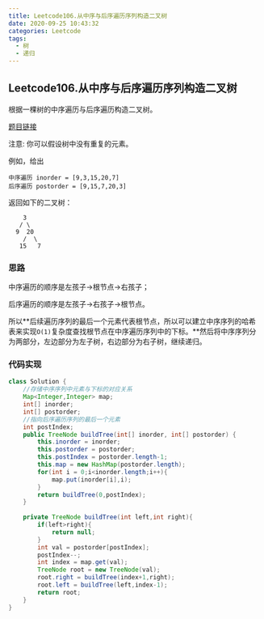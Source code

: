 ```yaml
---
title: Leetcode106.从中序与后序遍历序列构造二叉树
date: 2020-09-25 10:43:32
categories: Leetcode
tags:
  - 树
  - 递归
---
```


##  Leetcode106.从中序与后序遍历序列构造二叉树

根据一棵树的中序遍历与后序遍历构造二叉树。

[题目链接](https://leetcode-cn.com/problems/construct-binary-tree-from-inorder-and-postorder-traversal)

<!--more-->

注意:
你可以假设树中没有重复的元素。

例如，给出

```
中序遍历 inorder = [9,3,15,20,7]
后序遍历 postorder = [9,15,7,20,3]
```



返回如下的二叉树：

    	3
       / \
      9  20
        /  \
       15   7


### 思路

中序遍历的顺序是左孩子->根节点->右孩子；

后序遍历的顺序是左孩子->右孩子->根节点。

所以**后续遍历序列的最后一个元素代表根节点，所以可以建立中序序列的哈希表来实现`O(1)`复杂度查找根节点在中序遍历序列中的下标。**然后将中序序列分为两部分，左边部分为左子树，右边部分为右子树，继续递归。



### 代码实现

```java
class Solution {
    //存储中序序列中元素与下标的对应关系
    Map<Integer,Integer> map;
    int[] inorder;
    int[] postorder;
    //指向后序遍历序列的最后一个元素
    int postIndex;
    public TreeNode buildTree(int[] inorder, int[] postorder) {
        this.inorder = inorder;
        this.postorder = postorder;
        this.postIndex = postorder.length-1;
        this.map = new HashMap(postorder.length);
        for(int i = 0;i<inorder.length;i++){
            map.put(inorder[i],i);
        }
        return buildTree(0,postIndex);
    }
    
    private TreeNode buildTree(int left,int right){
        if(left>right){
            return null;
        }
        int val = postorder[postIndex];
        postIndex--;
        int index = map.get(val);
        TreeNode root = new TreeNode(val);
        root.right = buildTree(index+1,right);
        root.left = buildTree(left,index-1);
        return root;
    }
}
```

